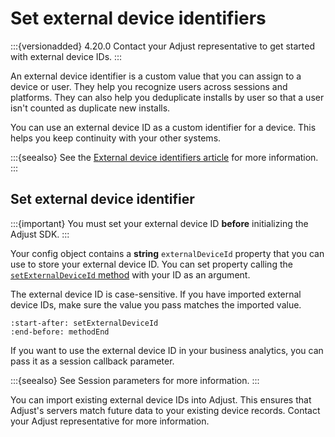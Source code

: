 # Set external device identifiers

:::{versionadded} 4.20.0
Contact your Adjust representative to get started with external device IDs.
:::

An external device identifier is a custom value that you can assign to a device or user. They help you recognize users across sessions and platforms. They can also help you deduplicate installs by user so that a user isn't counted as duplicate new installs.

You can use an external device ID as a custom identifier for a device. This helps you keep continuity with your other systems.

:::{seealso}
See the [External device identifiers article](https://help.adjust.com/en/article/external-device-identifiers) for more information.
:::

## Set external device identifier

:::{important}
You must set your external device ID **before** initializing the Adjust SDK.
:::

Your config object contains a **string** `externalDeviceId` property that you can use to store your external device ID. You can set property calling the [`setExternalDeviceId` method](unity-setExternalDeviceId-invocation) with your ID as an argument.

The external device ID is case-sensitive. If you have imported external device IDs, make sure the value you pass matches the imported value.

```{include} /unity/fragments/AdjustConfig.md
:start-after: setExternalDeviceId
:end-before: methodEnd
```

If you want to use the external device ID in your business analytics, you can pass it as a session callback parameter. 

:::{seealso}
See Session parameters for more information.
:::

You can import existing external device IDs into Adjust. This ensures that Adjust's servers match future data to your existing device records. Contact your Adjust representative for more information.
